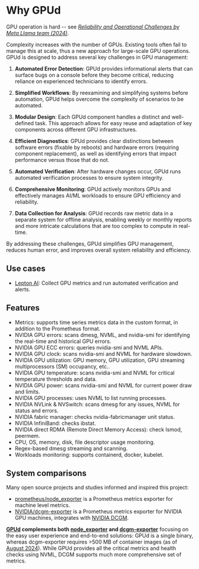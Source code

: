 # Why GPUd

GPU operation is hard -- see [*Reliability and Operational Challenges by Meta Llama team (2024)*](https://ai.meta.com/research/publications/the-llama-3-herd-of-models/).

Complexity increases with the number of GPUs. Existing tools often fail to manage this at scale, thus a new approach for large-scale GPU operations. GPUd is designed to address several key challenges in GPU management:

1. **Automated Error Detection**: GPUd provides informational alerts that can surface bugs on a console before they become critical, reducing reliance on experienced technicians to identify errors.

2. **Simplified Workflows**: By reexamining and simplifying systems before automation, GPUd helps overcome the complexity of scenarios to be automated.

3. **Modular Design**: Each GPUd component handles a distinct and well-defined task. This approach allows for easy reuse and adaptation of key components across different GPU infrastructures.

4. **Efficient Diagnostics**: GPUd provides clear distinctions between software errors (fixable by reboots) and hardware errors (requiring component replacement), as well as identifying errors that impact performance versus those that do not.

5. **Automated Verification**: After hardware changes occur, GPUd runs automated verification processes to ensure system integrity.

6. **Comprehensive Monitoring**: GPUd actively monitors GPUs and effectively manages AI/ML workloads to ensure GPU efficiency and reliability.

7. **Data Collection for Analysis**: GPUd records raw metric data in a separate system for offline analysis, enabling weekly or monthly reports and more intricate calculations that are too complex to compute in real-time.

By addressing these challenges, GPUd simplifies GPU management, reduces human error, and improves overall system reliability and efficiency.

## Use cases

- [Lepton AI](https://lepton.ai): Collect GPU metrics and run automated verification and alerts.

## Features

- Metrics: supports time series metrics data in the custom format, in addition to the Prometheus format.
- NVIDIA GPU errors: scans dmesg, NVML, and nvidia-smi for identifying the real-time and historical GPU errors.
- NVIDIA GPU ECC errors: queries nvidia-smi and NVML APIs.
- NVIDIA GPU clock: scans nvidia-smi and NVML for hardware slowdown.
- NVIDIA GPU utilization: GPU memory, GPU utilization, GPU streaming multiprocessors (SM) occupancy, etc..
- NVIDIA GPU temperature: scans nvidia-smi and NVML for critical temperature thresholds and data.
- NVIDIA GPU power: scans nvidia-smi and NVML for current power draw and limits.
- NVIDIA GPU processes: uses NVML to list running processes.
- NVIDIA NVLink & NVSwitch: scans dmesg for any issues, NVML for status and errors.
- NVIDIA fabric manager: checks nvidia-fabricmanager unit status.
- NVIDIA InfiniBand: checks ibstat.
- NVIDIA direct RDMA (Remote Direct Memory Access): check lsmod, peermem.
- CPU, OS, memory, disk, file descriptor usage monitoring.
- Regex-based dmesg streaming and scanning.
- Workloads monitoring: supports containerd, docker, kubelet.

## System comparisons

Many open source projects and studies informed and inspired this project:

- [prometheus/node_exporter](https://github.com/prometheus/node_exporter) is a Prometheus metrics exporter for machine level metrics.
- [NVIDIA/dcgm-exporter](https://github.com/NVIDIA/dcgm-exporter) is a Prometheus metrics exporter for NVIDIA GPU machines, integrates with [NVIDIA DCGM](https://developer.nvidia.com/dcgm).

**[GPUd](https://github.com/leptonai/gpud) complements both [node_exporter](https://github.com/prometheus/node_exporter) and [dcgm-exporter](https://github.com/NVIDIA/dcgm-exporter)** focusing on the easy user experience and end-to-end solutions: GPUd is a single binary, whereas dcgm-exporter requires >500 MB of container images (as of [August 2024](https://hub.docker.com/r/nvidia/dcgm-exporter)). While GPUd provides all the critical metrics and health checks using NVML, DCGM supports much more comprehensive set of metrics.

